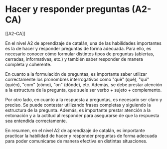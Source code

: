 # Hacer y responder preguntas (A2-CA)

[[A2-CA]]

En el nivel A2 de aprendizaje de catalán, una de las habilidades importantes es la de hacer y responder preguntas de forma adecuada. Para ello, es necesario conocer cómo formular distintos tipos de preguntas (abiertas, cerradas, informativas, etc.) y también saber responder de manera completa y coherente.

En cuanto a la formulación de preguntas, es importante saber utilizar correctamente los pronombres interrogativos como "què" (qué), "qui" (quién), "com" (cómo), "on" (dónde), etc. Además, se debe prestar atención a la estructura de la pregunta, que suele ser verbo + sujeto + complemento.

Por otro lado, en cuanto a la respuesta a preguntas, es necesario ser claro y preciso. Se puede contestar utilizando frases completas y siguiendo la estructura de la pregunta. Además, es importante prestar atención a la entonación y a la actitud al responder para asegurarse de que la respuesta sea entendida correctamente.

En resumen, en el nivel A2 de aprendizaje de catalán, es importante practicar la habilidad de hacer y responder preguntas de forma adecuada para poder comunicarse de manera efectiva en distintas situaciones.
